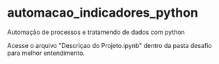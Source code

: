 # automacao_indicadores_python

Automação de processos e tratamendo de dados com python

Acesse o arquivo "Descriçao do Projeto.ipynb" dentro da pasta desafio para melhor entendimento.



